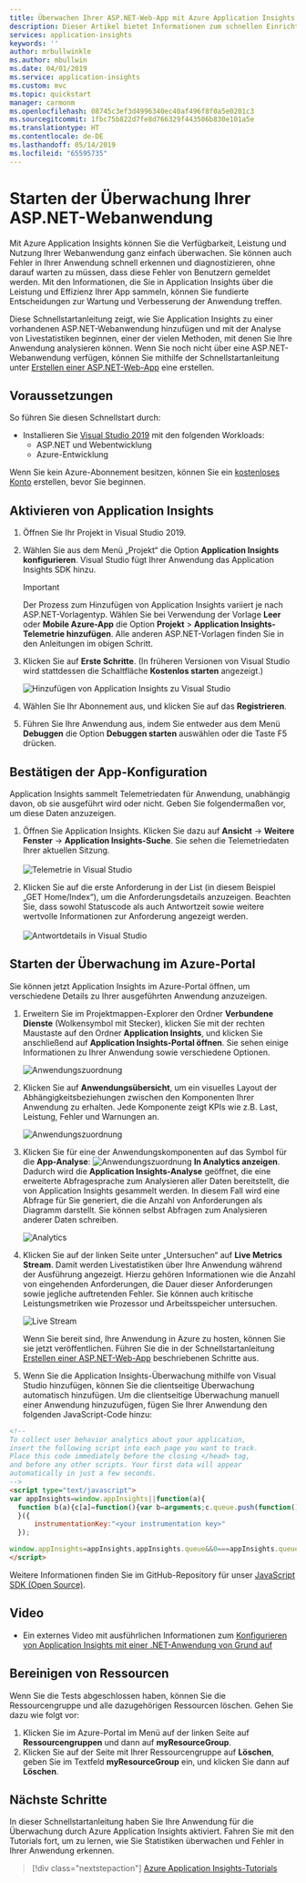 ```yaml
---
title: Überwachen Ihrer ASP.NET-Web-App mit Azure Application Insights | Microsoft-Dokumentation
description: Dieser Artikel bietet Informationen zum schnellen Einrichten einer ASP.NET-Web-App für die Überwachung mit Application Insights.
services: application-insights
keywords: ''
author: mrbullwinkle
ms.author: mbullwin
ms.date: 04/01/2019
ms.service: application-insights
ms.custom: mvc
ms.topic: quickstart
manager: carmonm
ms.openlocfilehash: 08745c3ef3d4996340ec40af496f8f0a5e0201c3
ms.sourcegitcommit: 1fbc75b822d7fe8d766329f443506b830e101a5e
ms.translationtype: HT
ms.contentlocale: de-DE
ms.lasthandoff: 05/14/2019
ms.locfileid: "65595735"
---
```

# <a name="start-monitoring-your-aspnet-web-application"></a>Starten der Überwachung Ihrer ASP.NET-Webanwendung

Mit Azure Application Insights können Sie die Verfügbarkeit, Leistung und Nutzung Ihrer Webanwendung ganz einfach überwachen.  Sie können auch Fehler in Ihrer Anwendung schnell erkennen und diagnostizieren, ohne darauf warten zu müssen, dass diese Fehler von Benutzern gemeldet werden.  Mit den Informationen, die Sie in Application Insights über die Leistung und Effizienz Ihrer App sammeln, können Sie fundierte Entscheidungen zur Wartung und Verbesserung der Anwendung treffen.

Diese Schnellstartanleitung zeigt, wie Sie Application Insights zu einer vorhandenen ASP.NET-Webanwendung hinzufügen und mit der Analyse von Livestatistiken beginnen, einer der vielen Methoden, mit denen Sie Ihre Anwendung analysieren können. Wenn Sie noch nicht über eine ASP.NET-Webanwendung verfügen, können Sie mithilfe der Schnellstartanleitung unter [Erstellen einer ASP.NET-Web-App](../../app-service/app-service-web-get-started-dotnet-framework.md) eine erstellen.

## <a name="prerequisites"></a>Voraussetzungen
So führen Sie diesen Schnellstart durch:

- Installieren Sie [Visual Studio 2019](https://www.visualstudio.com/downloads/) mit den folgenden Workloads:
    - ASP.NET und Webentwicklung
    - Azure-Entwicklung


Wenn Sie kein Azure-Abonnement besitzen, können Sie ein [kostenloses Konto](https://azure.microsoft.com/free/) erstellen, bevor Sie beginnen.

## <a name="enable-application-insights"></a>Aktivieren von Application Insights

1. Öffnen Sie Ihr Projekt in Visual Studio 2019.
2. Wählen Sie aus dem Menü „Projekt“ die Option **Application Insights konfigurieren**. Visual Studio fügt Ihrer Anwendung das Application Insights SDK hinzu.

    > [!IMPORTANT]
    > Der Prozess zum Hinzufügen von Application Insights variiert je nach ASP.NET-Vorlagentyp. Wählen Sie bei Verwendung der Vorlage **Leer** oder **Mobile Azure-App** die Option **Projekt** > **Application Insights-Telemetrie hinzufügen**. Alle anderen ASP.NET-Vorlagen finden Sie in den Anleitungen im obigen Schritt. 

3. Klicken Sie auf **Erste Schritte**. (In früheren Versionen von Visual Studio wird stattdessen die Schaltfläche **Kostenlos starten** angezeigt.)

    ![Hinzufügen von Application Insights zu Visual Studio](./media/quick-monitor-portal/add-application-insights-b.png)

4. Wählen Sie Ihr Abonnement aus, und klicken Sie auf das **Registrieren**.

5. Führen Sie Ihre Anwendung aus, indem Sie entweder aus dem Menü **Debuggen** die Option **Debuggen starten** auswählen oder die Taste F5 drücken.

## <a name="confirm-app-configuration"></a>Bestätigen der App-Konfiguration

Application Insights sammelt Telemetriedaten für Anwendung, unabhängig davon, ob sie ausgeführt wird oder nicht. Geben Sie folgendermaßen vor, um diese Daten anzuzeigen.

1. Öffnen Sie Application Insights. Klicken Sie dazu auf **Ansicht** -> **Weitere Fenster** -> **Application Insights-Suche**.  Sie sehen die Telemetriedaten Ihrer aktuellen Sitzung.<BR><br>![Telemetrie in Visual Studio](./media/quick-monitor-portal/telemetry-in-vs.png)

2. Klicken Sie auf die erste Anforderung in der List (in diesem Beispiel „GET Home/Index“), um die Anforderungsdetails anzuzeigen. Beachten Sie, dass sowohl Statuscode als auch Antwortzeit sowie weitere wertvolle Informationen zur Anforderung angezeigt werden.<br><br>![Antwortdetails in Visual Studio](media/quick-monitor-portal/request-details.png)

## <a name="start-monitoring-in-the-azure-portal"></a>Starten der Überwachung im Azure-Portal

Sie können jetzt Application Insights im Azure-Portal öffnen, um verschiedene Details zu Ihrer ausgeführten Anwendung anzuzeigen.

1. Erweitern Sie im Projektmappen-Explorer den Ordner **Verbundene Dienste** (Wolkensymbol mit Stecker), klicken Sie mit der rechten Maustaste auf den Ordner **Application Insights**, und klicken Sie anschließend auf **Application Insights-Portal öffnen**.  Sie sehen einige Informationen zu Ihrer Anwendung sowie verschiedene Optionen.

    ![Anwendungszuordnung](media/quick-monitor-portal/4overview.png)

2. Klicken Sie auf **Anwendungsübersicht**, um ein visuelles Layout der Abhängigkeitsbeziehungen zwischen den Komponenten Ihrer Anwendung zu erhalten.  Jede Komponente zeigt KPIs wie z.B. Last, Leistung, Fehler und Warnungen an.

    ![Anwendungszuordnung](media/quick-monitor-portal/5appmap.png)

3. Klicken Sie für eine der Anwendungskomponenten auf das Symbol für die **App-Analyse**: ![Anwendungszuordnung](media/quick-monitor-portal/app-analytics-icon.png) **In Analytics anzeigen**. Dadurch wird die **Application Insights-Analyse** geöffnet, die eine erweiterte Abfragesprache zum Analysieren aller Daten bereitstellt, die von Application Insights gesammelt werden.  In diesem Fall wird eine Abfrage für Sie generiert, die die Anzahl von Anforderungen als Diagramm darstellt. Sie können selbst Abfragen zum Analysieren anderer Daten schreiben.

    ![Analytics](media/quick-monitor-portal/6viewanalytics.png)

4. Klicken Sie auf der linken Seite unter „Untersuchen“ auf **Live Metrics Stream**. Damit werden Livestatistiken über Ihre Anwendung während der Ausführung angezeigt. Hierzu gehören Informationen wie die Anzahl von eingehenden Anforderungen, die Dauer dieser Anforderungen sowie jegliche auftretenden Fehler. Sie können auch kritische Leistungsmetriken wie Prozessor und Arbeitsspeicher untersuchen.

    ![Live Stream](media/quick-monitor-portal/7livemetrics.png)

    Wenn Sie bereit sind, Ihre Anwendung in Azure zu hosten, können Sie sie jetzt veröffentlichen. Führen Sie die in der Schnellstartanleitung [Erstellen einer ASP.NET-Web-App](../../app-service/app-service-web-get-started-dotnet.md#update-the-app-and-redeploy) beschriebenen Schritte aus.

5. Wenn Sie die Application Insights-Überwachung mithilfe von Visual Studio hinzufügen, können Sie die clientseitige Überwachung automatisch hinzufügen. Um die clientseitige Überwachung manuell einer Anwendung hinzuzufügen, fügen Sie Ihrer Anwendung den folgenden JavaScript-Code hinzu:

```html
<!-- 
To collect user behavior analytics about your application, 
insert the following script into each page you want to track.
Place this code immediately before the closing </head> tag,
and before any other scripts. Your first data will appear 
automatically in just a few seconds.
-->
<script type="text/javascript">
var appInsights=window.appInsights||function(a){
  function b(a){c[a]=function(){var b=arguments;c.queue.push(function(){c[a].apply(c,b)})}}var c={config:a},d=document,e=window;setTimeout(function(){var b=d.createElement("script");b.src=a.url||"https://az416426.vo.msecnd.net/scripts/a/ai.0.js",d.getElementsByTagName("script")[0].parentNode.appendChild(b)});try{c.cookie=d.cookie}catch(a){}c.queue=[];for(var f=["Event","Exception","Metric","PageView","Trace","Dependency"];f.length;)b("track"+f.pop());if(b("setAuthenticatedUserContext"),b("clearAuthenticatedUserContext"),b("startTrackEvent"),b("stopTrackEvent"),b("startTrackPage"),b("stopTrackPage"),b("flush"),!a.disableExceptionTracking){f="onerror",b("_"+f);var g=e[f];e[f]=function(a,b,d,e,h){var i=g&&g(a,b,d,e,h);return!0!==i&&c["_"+f](a,b,d,e,h),i}}return c
  }({
      instrumentationKey:"<your instrumentation key>"
  });

window.appInsights=appInsights,appInsights.queue&&0===appInsights.queue.length&&appInsights.trackPageView();
</script>
```

Weitere Informationen finden Sie im GitHub-Repository für unser [JavaScript SDK (Open Source)](https://github.com/Microsoft/ApplicationInsights-JS).

## <a name="video"></a>Video

* Ein externes Video mit ausführlichen Informationen zum [Konfigurieren von Application Insights mit einer .NET-Anwendung von Grund auf](https://www.youtube.com/watch?v=blnGAVgMAfA)

## <a name="clean-up-resources"></a>Bereinigen von Ressourcen
Wenn Sie die Tests abgeschlossen haben, können Sie die Ressourcengruppe und alle dazugehörigen Ressourcen löschen. Gehen Sie dazu wie folgt vor:
1. Klicken Sie im Azure-Portal im Menü auf der linken Seite auf **Ressourcengruppen** und dann auf **myResourceGroup**.
2. Klicken Sie auf der Seite mit Ihrer Ressourcengruppe auf **Löschen**, geben Sie im Textfeld **myResourceGroup** ein, und klicken Sie dann auf **Löschen**.

## <a name="next-steps"></a>Nächste Schritte
In dieser Schnellstartanleitung haben Sie Ihre Anwendung für die Überwachung durch Azure Application Insights aktiviert.  Fahren Sie mit den Tutorials fort, um zu lernen, wie Sie Statistiken überwachen und Fehler in Ihrer Anwendung erkennen.

> [!div class="nextstepaction"]
> [Azure Application Insights-Tutorials](tutorial-runtime-exceptions.md)
